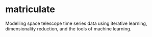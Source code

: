 # matriculate
Modelling space telescope time series data using iterative learning, dimensionality reduction, and the tools of machine learning.
